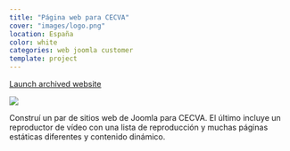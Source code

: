 ```yaml
---
title: "Página web para CECVA"
cover: "images/logo.png"
location: España
color: white
categories: web joomla customer
template: project
---
```


<p class="align-center">
<a class="btn external" role="button" href="http://cecva.herokuapp.com" target="_blank">Launch archived website</a>
</p>

![](/work/cecva/images/1.png)

Construí un par de sitios web de Joomla para CECVA. El último incluye un reproductor de vídeo con una lista de reproducción y muchas páginas estáticas diferentes y contenido dinámico.
